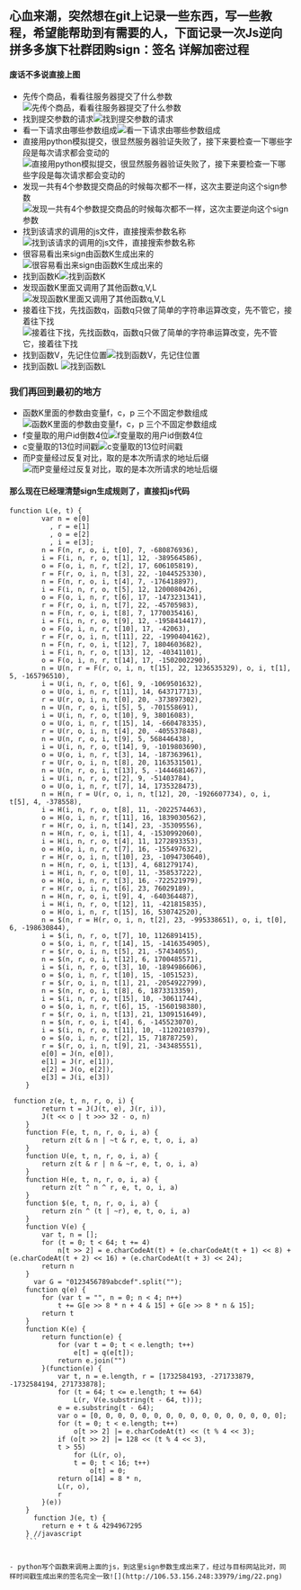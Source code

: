 ## 心血来潮，突然想在git上记录一些东西，写一些教程，希望能帮助到有需要的人，下面记录一次Js逆向拼多多旗下社群团购sign：签名 详解加密过程
#### 废话不多说直接上图
- 先传个商品，看看往服务器提交了什么参数![先传个商品，看看往服务器提交了什么参数](http://106.53.156.248:33979/img/1.png)  
- 找到提交参数的请求![找到提交参数的请求](http://106.53.156.248:33979/img/3.png)  
- 看一下请求由哪些参数组成![看一下请求由哪些参数组成](http://106.53.156.248:33979/img/4.png)  
- 直接用python模拟提交，很显然服务器验证失败了，接下来要检查一下哪些字段是每次请求都会变动的![直接用python模拟提交，很显然服务器验证失败了，接下来要检查一下哪些字段是每次请求都会变动的](http://106.53.156.248:33979/img/5.png)  
- 发现一共有4个参数提交商品的时候每次都不一样，这次主要逆向这个sign参数![发现一共有4个参数提交商品的时候每次都不一样，这次主要逆向这个sign参数](http://106.53.156.248:33979/img/6.png)  
- 找到该请求的调用的js文件，直接搜索参数名称![找到该请求的调用的js文件，直接搜索参数名称](http://106.53.156.248:33979/img/8.png)  
- 很容易看出来sign由函数K生成出来的![很容易看出来sign由函数K生成出来的](http://106.53.156.248:33979/img/9.png)  
- 找到函数K![找到函数K](http://106.53.156.248:33979/img/10.png)  
- 发现函数K里面又调用了其他函数q,V,L![发现函数K里面又调用了其他函数q,V,L](http://106.53.156.248:33979/img/11.png)  
- 接着往下找，先找函数q，函数q只做了简单的字符串运算改变，先不管它，接着往下找![接着往下找，先找函数q，函数q只做了简单的字符串运算改变，先不管它，接着往下找](http://106.53.156.248:33979/img/12.png)  
- 找到函数V，先记住位置![找到函数V，先记住位置](http://106.53.156.248:33979/img/13.png)  
- 找到函数L  ![找到函数L](http://106.53.156.248:33979/img/14.png)  
 ### 我们再回到最初的地方

- 函数K里面的参数由变量f，c，p 三个不固定参数组成![函数K里面的参数由变量f，c，p 三个不固定参数组成](http://106.53.156.248:33979/img/16.png)
- f变量取的用户id倒数4位![f变量取的用户id倒数4位](http://106.53.156.248:33979/img/15.png)
- c变量取的13位时间戳![c变量取的13位时间戳](http://106.53.156.248:33979/img/19.png)
- 而P变量经过反复对比，取的是本次所请求的地址后缀![而P变量经过反复对比，取的是本次所请求的地址后缀](http://106.53.156.248:33979/img/18.png)
#### 那么现在已经理清楚sign生成规则了，直接扣js代码


```
function L(e, t) {
        var n = e[0]
          , r = e[1]
          , o = e[2]
          , i = e[3];
        n = F(n, r, o, i, t[0], 7, -680876936),
        i = F(i, n, r, o, t[1], 12, -389564586),
        o = F(o, i, n, r, t[2], 17, 606105819),
        r = F(r, o, i, n, t[3], 22, -1044525330),
        n = F(n, r, o, i, t[4], 7, -176418897),
        i = F(i, n, r, o, t[5], 12, 1200080426),
        o = F(o, i, n, r, t[6], 17, -1473231341),
        r = F(r, o, i, n, t[7], 22, -45705983),
        n = F(n, r, o, i, t[8], 7, 1770035416),
        i = F(i, n, r, o, t[9], 12, -1958414417),
        o = F(o, i, n, r, t[10], 17, -42063),
        r = F(r, o, i, n, t[11], 22, -1990404162),
        n = F(n, r, o, i, t[12], 7, 1804603682),
        i = F(i, n, r, o, t[13], 12, -40341101),
        o = F(o, i, n, r, t[14], 17, -1502002290),
        n = U(n, r = F(r, o, i, n, t[15], 22, 1236535329), o, i, t[1], 5, -165796510),
        i = U(i, n, r, o, t[6], 9, -1069501632),
        o = U(o, i, n, r, t[11], 14, 643717713),
        r = U(r, o, i, n, t[0], 20, -373897302),
        n = U(n, r, o, i, t[5], 5, -701558691),
        i = U(i, n, r, o, t[10], 9, 38016083),
        o = U(o, i, n, r, t[15], 14, -660478335),
        r = U(r, o, i, n, t[4], 20, -405537848),
        n = U(n, r, o, i, t[9], 5, 568446438),
        i = U(i, n, r, o, t[14], 9, -1019803690),
        o = U(o, i, n, r, t[3], 14, -187363961),
        r = U(r, o, i, n, t[8], 20, 1163531501),
        n = U(n, r, o, i, t[13], 5, -1444681467),
        i = U(i, n, r, o, t[2], 9, -51403784),
        o = U(o, i, n, r, t[7], 14, 1735328473),
        n = H(n, r = U(r, o, i, n, t[12], 20, -1926607734), o, i, t[5], 4, -378558),
        i = H(i, n, r, o, t[8], 11, -2022574463),
        o = H(o, i, n, r, t[11], 16, 1839030562),
        r = H(r, o, i, n, t[14], 23, -35309556),
        n = H(n, r, o, i, t[1], 4, -1530992060),
        i = H(i, n, r, o, t[4], 11, 1272893353),
        o = H(o, i, n, r, t[7], 16, -155497632),
        r = H(r, o, i, n, t[10], 23, -1094730640),
        n = H(n, r, o, i, t[13], 4, 681279174),
        i = H(i, n, r, o, t[0], 11, -358537222),
        o = H(o, i, n, r, t[3], 16, -722521979),
        r = H(r, o, i, n, t[6], 23, 76029189),
        n = H(n, r, o, i, t[9], 4, -640364487),
        i = H(i, n, r, o, t[12], 11, -421815835),
        o = H(o, i, n, r, t[15], 16, 530742520),
        n = $(n, r = H(r, o, i, n, t[2], 23, -995338651), o, i, t[0], 6, -198630844),
        i = $(i, n, r, o, t[7], 10, 1126891415),
        o = $(o, i, n, r, t[14], 15, -1416354905),
        r = $(r, o, i, n, t[5], 21, -57434055),
        n = $(n, r, o, i, t[12], 6, 1700485571),
        i = $(i, n, r, o, t[3], 10, -1894986606),
        o = $(o, i, n, r, t[10], 15, -1051523),
        r = $(r, o, i, n, t[1], 21, -2054922799),
        n = $(n, r, o, i, t[8], 6, 1873313359),
        i = $(i, n, r, o, t[15], 10, -30611744),
        o = $(o, i, n, r, t[6], 15, -1560198380),
        r = $(r, o, i, n, t[13], 21, 1309151649),
        n = $(n, r, o, i, t[4], 6, -145523070),
        i = $(i, n, r, o, t[11], 10, -1120210379),
        o = $(o, i, n, r, t[2], 15, 718787259),
        r = $(r, o, i, n, t[9], 21, -343485551),
        e[0] = J(n, e[0]),
        e[1] = J(r, e[1]),
        e[2] = J(o, e[2]),
        e[3] = J(i, e[3])
    }

 function z(e, t, n, r, o, i) {
        return t = J(J(t, e), J(r, i)),
        J(t << o | t >>> 32 - o, n)
    }
    function F(e, t, n, r, o, i, a) {
        return z(t & n | ~t & r, e, t, o, i, a)
    }
    function U(e, t, n, r, o, i, a) {
        return z(t & r | n & ~r, e, t, o, i, a)
    }
    function H(e, t, n, r, o, i, a) {
        return z(t ^ n ^ r, e, t, o, i, a)
    }
    function $(e, t, n, r, o, i, a) {
        return z(n ^ (t | ~r), e, t, o, i, a)
    }
    function V(e) {
        var t, n = [];
        for (t = 0; t < 64; t += 4)
            n[t >> 2] = e.charCodeAt(t) + (e.charCodeAt(t + 1) << 8) + (e.charCodeAt(t + 2) << 16) + (e.charCodeAt(t + 3) << 24);
        return n
    }
      var G = "0123456789abcdef".split("");
    function q(e) {
        for (var t = "", n = 0; n < 4; n++)
            t += G[e >> 8 * n + 4 & 15] + G[e >> 8 * n & 15];
        return t
    }
    function K(e) {
        return function(e) {
            for (var t = 0; t < e.length; t++)
                e[t] = q(e[t]);
            return e.join("")
        }(function(e) {
            var t, n = e.length, r = [1732584193, -271733879, -1732584194, 271733878];
            for (t = 64; t <= e.length; t += 64)
                L(r, V(e.substring(t - 64, t)));
            e = e.substring(t - 64);
            var o = [0, 0, 0, 0, 0, 0, 0, 0, 0, 0, 0, 0, 0, 0, 0, 0];
            for (t = 0; t < e.length; t++)
                o[t >> 2] |= e.charCodeAt(t) << (t % 4 << 3);
            if (o[t >> 2] |= 128 << (t % 4 << 3),
            t > 55)
                for (L(r, o),
                t = 0; t < 16; t++)
                    o[t] = 0;
            return o[14] = 8 * n,
            L(r, o),
            r
        }(e))
    }
      function J(e, t) {
        return e + t & 4294967295
    } //javascript
    ```

   
- python写个函数来调用上面的js，到这里sign参数生成出来了，经过与目标网站比对，同样时间戳生成出来的签名完全一致![](http://106.53.156.248:33979/img/22.png)  
